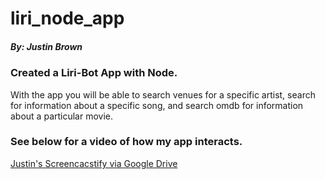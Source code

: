 # liri_node_app
##### By: Justin Brown

### Created a Liri-Bot App with Node.
With the app you will be able to search venues for a specific artist, search for information about a specific song, and search omdb for information about a particular movie.

### See below for a video of how my app interacts.

[Justin's Screencacstify via Google Drive](https://drive.google.com/file/d/1M4YjKUTOlj5jyUt81rPQWwRt-fiQU3zF/view)
